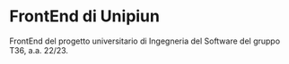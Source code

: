 # FrontEnd di Unipiun

FrontEnd del progetto universitario di Ingegneria del Software del gruppo T36, a.a. 22/23.